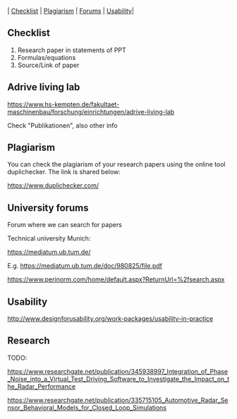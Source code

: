 | [Checklist](#checklist) | [Plagiarism](#plagiarism) | [Forums](#university-forums) | [Usability](#usability)|

## Checklist

1. Research paper in statements of PPT
2. Formulas/equations
3. Source/Link of paper

## Adrive living lab

https://www.hs-kempten.de/fakultaet-maschinenbau/forschung/einrichtungen/adrive-living-lab

Check "Publikationen", also other info

## Plagiarism

You can check the plagiarism of your research papers using the online tool duplichecker​. The link is shared below:

https://www.duplichecker.com/

## University forums
Forum where we can search for papers

Technical university Munich:

https://mediatum.ub.tum.de/

E.g. https://mediatum.ub.tum.de/doc/980825/file.pdf

https://www.perinorm.com/home/default.aspx?ReturnUrl=%2fsearch.aspx


## Usability

http://www.designforusability.org/work-packages/usability-in-practice


## Research

TODO:

https://www.researchgate.net/publication/345938997_Integration_of_Phase_Noise_into_a_Virtual_Test_Driving_Software_to_Investigate_the_Impact_on_the_Radar_Performance

https://www.researchgate.net/publication/335715105_Automotive_Radar_Sensor_Behavioral_Models_for_Closed_Loop_Simulations

